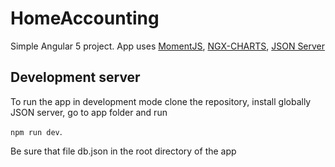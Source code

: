 # HomeAccounting

Simple Angular 5 project. 
App uses [MomentJS](https://momentjs.com/),
[NGX-CHARTS](https://swimlane.github.io/),
[JSON Server](https://github.com/typicode/json-server)

## Development server

To run the app in development mode clone the repository, install globally JSON server, go to app folder and run 

`npm run dev`.

Be sure that file db.json in the root directory of the app
